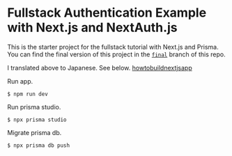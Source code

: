 # Fullstack Authentication Example with Next.js and NextAuth.js

This is the starter project for the fullstack tutorial with Next.js and Prisma. You can find the final version of this project in the [`final`](https://github.com/prisma/blogr-nextjs-prisma/tree/final) branch of this repo.

I translated above to Japanese. See below.
[howtobuildnextjsapp](https://github.com/tomohiko-ohhashi/howtobuildnextjsapp/blob/main/howtobuildnextjsapp.md)

Run app.
```
$ npm run dev
```

Run prisma studio.
```
$ npx prisma studio
```

Migrate prisma db.
```
$ npx prisma db push
```